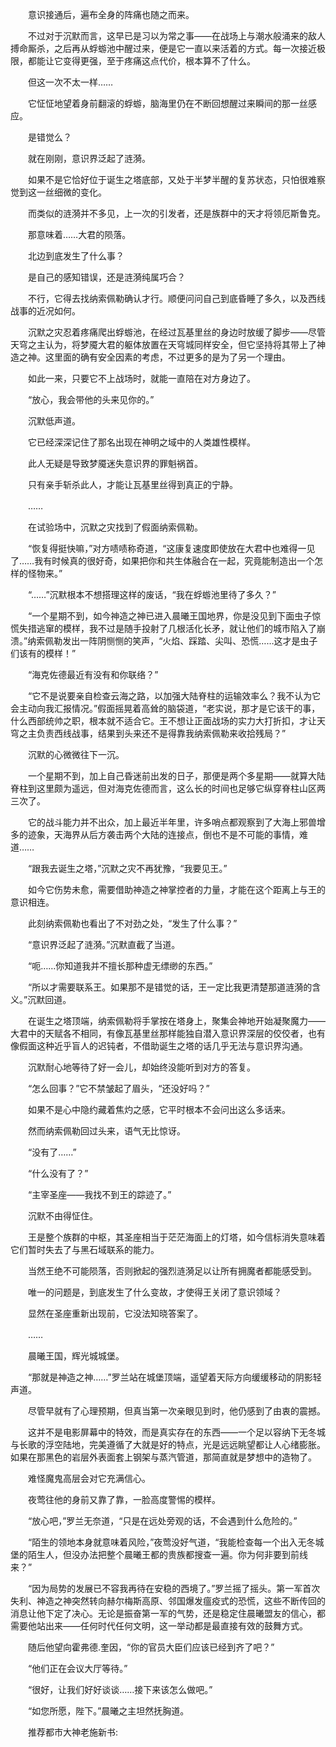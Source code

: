 　　意识接通后，遍布全身的阵痛也随之而来。

　　不过对于沉默而言，这早已是习以为常之事——在战场上与潮水般涌来的敌人搏命厮杀，之后再从蜉蝣池中醒过来，便是它一直以来活着的方式。每一次接近极限，都能让它变得更强，至于疼痛这点代价，根本算不了什么。

　　但这一次不太一样……

　　它怔怔地望着身前翻滚的蜉蝣，脑海里仍在不断回想醒过来瞬间的那一丝感应。

　　是错觉么？

　　就在刚刚，意识界泛起了涟漪。

　　如果不是它恰好位于诞生之塔底部，又处于半梦半醒的复苏状态，只怕很难察觉到这一丝细微的变化。

　　而类似的涟漪并不多见，上一次的引发者，还是族群中的天才将领厄斯鲁克。

　　那意味着……大君的陨落。

　　北边到底发生了什么事？

　　是自己的感知错误，还是涟漪纯属巧合？

　　不行，它得去找纳索佩勒确认才行。顺便问问自己到底昏睡了多久，以及西线战事的近况如何。

　　沉默之灾忍着疼痛爬出蜉蝣池，在经过瓦基里丝的身边时放缓了脚步——尽管天穹之主认为，将梦魇大君的躯体放置在天穹城同样安全，但它坚持将其带上了神造之神。这里面的确有安全因素的考虑，不过更多的是为了另一个理由。

　　如此一来，只要它不上战场时，就能一直陪在对方身边了。

　　“放心，我会带他的头来见你的。”

　　沉默低声道。

　　它已经深深记住了那名出现在神明之域中的人类雄性模样。

　　此人无疑是导致梦魇迷失意识界的罪魁祸首。

　　只有亲手斩杀此人，才能让瓦基里丝得到真正的宁静。

　　……

　　在试验场中，沉默之灾找到了假面纳索佩勒。

　　“恢复得挺快嘛，”对方啧啧称奇道，“这康复速度即使放在大君中也难得一见了……我有时候真的很好奇，如果把你和共生体融合在一起，究竟能制造出一个怎样的怪物来。”

　　“……”沉默根本不想搭理这样的废话，“我在蜉蝣池里待了多久？”

　　“一个星期不到，如今神造之神已进入晨曦王国地界，你是没见到下面虫子惊慌失措逃窜的模样，我不过是随手投射了几根活化长矛，就让他们的城市陷入了崩溃。”纳索佩勒发出一阵阴恻恻的笑声，“火焰、踩踏、尖叫、恐慌……这才是虫子们该有的模样！”

　　“海克佐德最近有没有和你联络？”

　　“它不是说要亲自检查云海之路，以加强大陆脊柱的运输效率么？我不认为它会主动向我汇报情况。”假面摇晃着高耸的脑袋道，“老实说，那才是它该干的事，什么西部统帅之职，根本就不适合它。王不想让正面战场的实力大打折扣，才让天穹之主负责西线战事，结果到头来还不是得靠我纳索佩勒来收拾残局？”

　　沉默的心微微往下一沉。

　　一个星期不到，加上自己昏迷前出发的日子，那便是两个多星期——就算大陆脊柱到这里颇为遥远，但对海克佐德而言，这么长的时间也足够它纵穿脊柱山区两三次了。

　　它的战斗能力并不出众，加上最近半年里，许多哨点都观察到了大海上邪兽增多的迹象，天海界从后方袭击两个大陆的连接点，倒也不是不可能的事情，难道……

　　“跟我去诞生之塔，”沉默之灾不再犹豫，“我要见王。”

　　如今它伤势未愈，需要借助神造之神掌控者的力量，才能在这个距离上与王的意识相连。

　　此刻纳索佩勒也看出了不对劲之处，“发生了什么事？”

　　“意识界泛起了涟漪。”沉默直截了当道。

　　“呃……你知道我并不擅长那种虚无缥缈的东西。”

　　“所以才需要联系王。如果那不是错觉的话，王一定比我更清楚那道涟漪的含义。”沉默回道。

　　在诞生之塔顶端，纳索佩勒将手掌按在塔身上，聚集会神地开始凝聚魔力——大君中的天赋各不相同，有像瓦基里丝那样能独自潜入意识界深层的佼佼者，也有像假面这种近乎盲人的迟钝者，不借助诞生之塔的话几乎无法与意识界沟通。

　　沉默耐心地等待了好一会儿，却始终没能听到对方的答复。

　　“怎么回事？”它不禁皱起了眉头，“还没好吗？”

　　如果不是心中隐约藏着焦灼之感，它平时根本不会问出这么多话来。

　　然而纳索佩勒回过头来，语气无比惊讶。

　　“没有了……”

　　“什么没有了？”

　　“主宰圣座——我找不到王的踪迹了。”

　　沉默不由得怔住。

　　王是整个族群的中枢，其圣座相当于茫茫海面上的灯塔，如今信标消失意味着它们暂时失去了与黑石域联系的能力。

　　当然王绝不可能陨落，否则掀起的强烈涟漪足以让所有拥魔者都能感受到。

　　唯一的问题是，到底发生了什么变故，才使得王关闭了意识领域？

　　显然在圣座重新出现前，它没法知晓答案了。

　　……

　　晨曦王国，辉光城城堡。

　　“那就是神造之神……”罗兰站在城堡顶端，遥望着天际方向缓缓移动的阴影轻声道。

　　尽管早就有了心理预期，但真当第一次亲眼见到时，他仍感到了由衷的震撼。

　　这并不是电影屏幕中的特效，而是真实存在的东西——一个足以容纳下无冬城与长歌的浮空陆地，完美遵循了大就是好的特点，光是远远眺望都让人心绪膨胀。如果在那黑色的岩层外表面套上钢架与蒸汽管道，那简直就是梦想中的造物了。

　　难怪魔鬼高层会对它充满信心。

　　夜莺往他的身前又靠了靠，一脸高度警惕的模样。

　　“放心吧，”罗兰无奈道，“只是在远处旁观的话，不会遇到什么危险的。”

　　“陌生的领地本身就意味着风险，”夜莺没好气道，“我能检查每一个出入无冬城堡的陌生人，但没办法把整个晨曦王都的贵族都搜查一遍。你为何非要到前线来？”

　　“因为局势的发展已不容我再待在安稳的西境了。”罗兰摇了摇头。第一军首次失利、神造之神突然转向赫尔梅斯高原、邻国爆发瘟疫式的恐慌，这些不断传回的消息让他下定了决心。无论是振奋第一军的气势，还是稳定住晨曦盟友的信心，都需要他站出来——任何时代任何文明，这一举动都是最直接有效的鼓舞方式。

　　随后他望向霍弗德.奎因，“你的官员大臣们应该已经到齐了吧？”

　　“他们正在会议大厅等待。”

　　“很好，让我们好好谈谈……接下来该怎么做吧。”

　　“如您所愿，陛下。”晨曦之主坦然抚胸道。

　　推荐都市大神老施新书:
